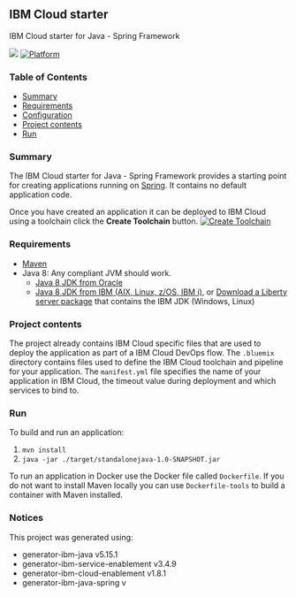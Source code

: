 ## IBM Cloud starter
IBM Cloud starter for Java - Spring Framework

[![](https://img.shields.io/badge/IBM%20Cloud-powered-blue.svg)](https://cloud.ibm.com)
[![Platform](https://img.shields.io/badge/platform-java-lightgrey.svg?style=flat)](https://www.ibm.com/developerworks/learn/java/)

### Table of Contents
* [Summary](#summary)
* [Requirements](#requirements)
* [Configuration](#configuration)
* [Project contents](#project-contents)
* [Run](#run)

### Summary

The IBM Cloud starter for Java - Spring Framework provides a starting point for creating applications running on [Spring](https://spring.io/). It contains no default application code.

Once you have created an application it can be deployed to IBM Cloud using a toolchain click the **Create Toolchain** button.
[![Create Toolchain](https://cloud.ibm.com/devops/graphics/create_toolchain_button.png)](https://cloud.ibm.com/devops/setup/deploy/)

### Requirements
* [Maven](https://maven.apache.org/install.html)
* Java 8: Any compliant JVM should work.
  * [Java 8 JDK from Oracle](http://www.oracle.com/technetwork/java/javase/downloads/index.html)
  * [Java 8 JDK from IBM (AIX, Linux, z/OS, IBM i)](http://www.ibm.com/developerworks/java/jdk/),
    or [Download a Liberty server package](https://developer.ibm.com/assets/wasdev/#filter/assetTypeFilters=PRODUCT)
    that contains the IBM JDK (Windows, Linux)

### Project contents
The project already contains IBM Cloud specific files that are used to deploy the application as part of a IBM Cloud DevOps flow. The `.bluemix` directory contains files used to define the IBM Cloud toolchain and pipeline for your application. The `manifest.yml` file specifies the name of your application in IBM Cloud, the timeout value during deployment and which services to bind to.

### Run

To build and run an application:
1. `mvn install`
1. `java -jar ./target/standalonejava-1.0-SNAPSHOT.jar`

To run an application in Docker use the Docker file called `Dockerfile`. If you do not want to install Maven locally you can use `Dockerfile-tools` to build a container with Maven installed.

### Notices

This project was generated using:
* generator-ibm-java v5.15.1
* generator-ibm-service-enablement v3.4.9
* generator-ibm-cloud-enablement v1.8.1
* generator-ibm-java-spring v

